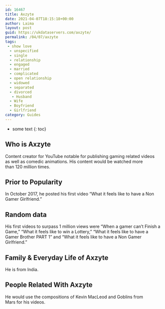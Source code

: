```yaml
---
id: 16467
title: Axzyte
date: 2021-04-07T18:15:18+00:00
author: Laima
layout: post
guid: https://ukdataservers.com/axzyte/
permalink: /04/07/axzyte
tags:
 - show love
  - unspecified
  - single
  - relationship
  - engaged
  - married
  - complicated
  - open relationship
  - widowed
  - separated
  - divorced
   - Husband
  - Wife
  - Boyfriend
  - Girlfriend
category: Guides
---
```


* some text
{: toc}


## Who is Axzyte
                  
                  
                  
Content creator for YouTube notable for publishing gaming related videos as well as comedic animations. His content would be watched more than 120 million times. 
                  
              
            
              
            
                
                
                
## Prior to Popularity
                  
                  
                  
In October 2017, he posted his first video &#8220;What it feels like to have a Non Gamer Girlfriend.&#8221; 
                  
              
            
              
            
                
                
                
## Random data
                  
                  
                  
His first videos to surpass 1 million views were &#8220;When a gamer can&#8217;t Finish a Game,&#8221; &#8220;What it feels like to win a Lottery,&#8221; &#8220;What it feels like to have a Gamer Brother PART 1&#8221; and &#8220;What it feels like to have a Non Gamer Girlfriend.&#8221; 
                  
              
            
              
            
                
                
                
## Family & Everyday Life of Axzyte
                  
                  
                  
He is from India. 
                  
              
            
              
            
                
                
                
## People Related With Axzyte
                  
                  
                  
He would use the compositions of Kevin MacLeod and Goblins from Mars for his videos. 
                  
              
            
              
            
                
              
            
              
              
            
            
              
            
          
          
          